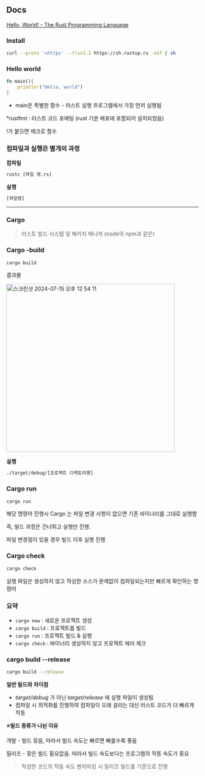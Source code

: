 ## Docs

[Hello, World! - The Rust Programming Language](https://doc.rust-kr.org/ch01-02-hello-world.html)

### Install

```bash
curl --proto '=https' --tlsv1.2 https://sh.rustup.rs -sSf | sh
```

### Hello world

```rust
fn main(){
    println!("Hello, world")
}
```

- main은 특별한 함수 - 러스트 실행 프로그램에서 가장 먼저 실행됨

\*rustfmt : 러스트 코드 포매팅 (rust 기본 배포에 포함되어 설치되었음)

!가 붙으면 매크로 함수

### 컴파일과 실행은 별개의 과정

**컴파일**

```bash
rustc [파일 명.rs]
```

**실행**

```bash
[파일명]
```

---

### Cargo

> 러스트 빌드 시스템 및 패키지 매니저
> (node의 npm과 같은)

### Cargo -build

```bash
cargo build
```

결과물

<img width="441" alt="스크린샷 2024-07-15 오후 12 54 11" src="https://github.com/user-attachments/assets/6a58e43c-8502-4394-b0c0-fedc110c15a1">

**실행**

```bash
./target/debug/[프로젝트 디렉토리명]
```

### Cargo run

```bash
cargo run
```

해당 명령어 진행시 Cargo 는 파일 변경 사항이 없으면 기존 바이너리를 그대로 실행함

즉, 빌드 과정은 건너뛰고 실행만 진행.

파일 변경점이 있을 경우 빌드 이후 실행 진행

### Cargo check

```bash
cargo check
```

실행 파일은 생성하지 않고 작성한 소스가 문제없이 컴파일되는지만 빠르게 확인하는 명령어

### 요약

- `cargo new` : 새로운 프로젝트 생성
- `cargo build` : 프로젝트를 빌드
- `cargo run` : 프로젝트 빌드 & 실행
- `cargo check` : 바이너리 생성하지 않고 프로젝트 에러 체크

### cargo build --release

```bash
cargo build --release
```

**일반 빌드와 차이점**

- *target/debug* 가 아닌 *target/release* 에 실행 파일이 생성됨
- 컴파일 시 최적화를 진행하여 컴파일이 오래 걸리는 대신 러스트 코드가 더 빠르게 작동

**⭐️빌드 종류가 나뉜 이유**

개발 - 빌드 잦음, 따라서 빌드 속도는 빠르면 빠를수록 좋음

릴리즈 - 잦은 빌드 필요없음. 따라서 빌드 속도보다는 프로그램의 작동 속도가 중요

> 작성한 코드의 작동 속도 벤치마킹 시 릴리즈 빌드를 기준으로 진행
